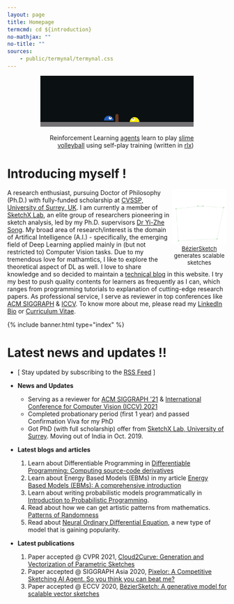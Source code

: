 ```yaml
---
layout: page
title: Homepage
termcmd: cd ${introduction}
no-mathjax: ""
no-title: ""
sources:
    - public/termynal/termynal.css
---
```


<div style="margin-left: auto; margin-right: auto; width: 70%;">
<center>
    <img src="/public/volley.gif" style="margin: 0px;" />
    <p style="font-size: 14px; text-align: right;">Reinforcement Learning <a href="https://github.com/dasayan05/rlx/blob/master/examples/slime.py" target="_blank">agents</a> learn to play <a href="https://github.com/hardmaru/slimevolleygym" target="_blank">slime volleyball</a> using self-play training (written in <a href="https://github.com/dasayan05/rlx" target="_blank">rlx</a>)</p>
</center>
</div>

# Introducing myself !

<div style="margin-left: auto; margin-right: auto; width: 25%; float:right; margin: 0px;">
<center>
    <img src="/public/anim.gif" style="margin: 0px;"/>
    <p style="font-size: 13px; text-align: center; margin: 0px;"><a href="{% post_url pubs/2020-05-22-pub-7 %}">BézierSketch</a> generates scalable sketches</p>
</center>
</div>

A research enthusiast, pursuing Doctor of Philosophy (Ph.D.) with fully-funded scholarship at [CVSSP, University of Surrey, UK](https://www.surrey.ac.uk/centre-vision-speech-signal-processing). I am currently a member of [SketchX Lab](http://sketchx.ai/), an elite group of researchers pioneering in sketch analysis, led by my Ph.D. supervisors [Dr Yi-Zhe Song](https://www.surrey.ac.uk/people/yi-zhe-song). My broad area of research/interest is the domain of Artifical Intelligence (A.I.) - specifically, the emerging field of Deep Learning applied mainly in (but not restricted to) Computer Vision tasks. Due to my tremendous love for mathamtics, I like to explore the theoretical aspect of DL as well. I love to share knowledge and so decided to maintain a <a href="{% link blogs.html %}">technical blog</a> in this website. I try my best to push quality contents for learners as frequently as I can, which ranges from programming tutorials to explanation of cutting-edge research papers. As professional service, I serve as reviewer in top conferences like [ACM SIGGRAPH](https://s2021.siggraph.org/) & [ICCV](http://iccv2021.thecvf.com/). To know more about me, please read my [LinkedIn Bio](https://www.linkedin.com/in/ayan-das-a49928a7/) or <a href="{% link about.md %}">Curriculum Vitae</a>.

{% include banner.html type="index" %}

# Latest news and updates !!

- [ Stay updated by subscribing to the [RSS Feed](/feed.xml) ]

- **News and Updates**
    - Serving as a reviewer for [ACM SIGGRAPH '21](https://s2021.siggraph.org/) & [International Conference for Computer Vision (ICCV) 2021](http://iccv2021.thecvf.com/)
    - Completed probationary period (first 1 year) and passed Confirmation Viva for my PhD
    - Got PhD (with full scholarship) offer from [SketchX Lab, University of Surrey](http://sketchx.eecs.qmul.ac.uk/). Moving out of India in Oct. 2019.
- **Latest blogs and articles**
    1. Learn about Differentiable Programming in <a href="{% post_url blog-tut/2020-09-08-differentiable-programming %}">Differentiable Programming: Computing source-code derivatives</a>
    2. Learn about Energy Based Models (EBMs) in my article <a href="{% post_url blog-tut/2020-08-13-energy-based-models-one %}">Energy Based Models (EBMs): A comprehensive introduction</a>
    3. Learn about writing probabilistic models programmatically in <a href="{% post_url blog-tut/2020-04-30-probabilistic-programming %}">Introduction to Probabilistic Programming</a>.
    4. Read about how we can get artistic patterns from mathematics. <a href="{% post_url blog-tut/2020-04-15-patterns-of-randomness %}">Patterns of Randomness</a>
    5. Read about <a href="{% post_url blog-tut/2020-03-20-neural-ode %}">Neural Ordinary Differential Equation</a>, a new type of model that is gaining popularity.
- **Latest publications**
    1. Paper accepted @ CVPR 2021, <a href="{% post_url pubs/2021-03-01-pub-9 %}">Cloud2Curve: Generation and Vectorization of Parametric Sketches</a>
    2. Paper accepted @ SIGGRAPH Asia 2020, <a href="{% post_url pubs/2020-07-30-pub-8 %}">Pixelor: A Competitive Sketching AI Agent. So you think you can beat me?</a>
    2. Paper accepted @ ECCV 2020, <a href="{% post_url pubs/2020-05-22-pub-7 %}">BézierSketch: A generative model for scalable vector sketches</a>
